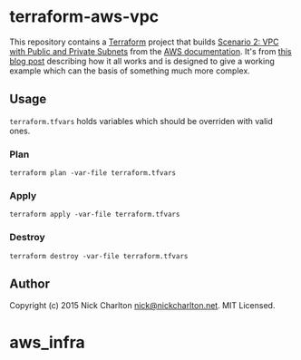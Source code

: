 # terraform-aws-vpc

This repository contains a [Terraform][] project that builds [Scenario 2: VPC
with Public and Private Subnets][scenario_two] from the [AWS documentation][].
It's from [this blog post][blog_post] describing how it all works and is
designed to give a working example which can the basis of something much more
complex.

## Usage

`terraform.tfvars` holds variables which should be overriden with valid ones.

### Plan

```
terraform plan -var-file terraform.tfvars
```

### Apply

```
terraform apply -var-file terraform.tfvars
```

### Destroy

```
terraform destroy -var-file terraform.tfvars
```

## Author

Copyright (c) 2015 Nick Charlton <nick@nickcharlton.net>. MIT Licensed.

[Terraform]: http://terraform.io
[scenario_two]: http://docs.aws.amazon.com/AmazonVPC/latest/UserGuide/VPC_Scenario2.html
[AWS documentation]: http://aws.amazon.com/documentation/
[blog_post]: https://nickcharlton.net/posts/terraform-aws-vpc.html
# aws_infra
